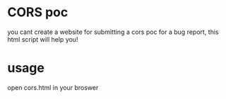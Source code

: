 # CORS poc

you cant create a website for submitting a cors poc for a bug report, this html script will help you!

# usage

open cors.html in your broswer
